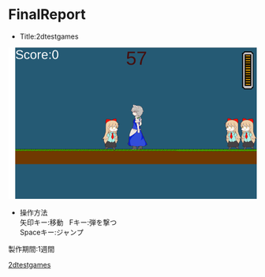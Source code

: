 # FinalReport
- Title:2dtestgames

![スクリーンショット](https://github.com/nitrx/2dtestgames/blob/gh-pages/sss.png?raw=true "サンプル")

- 操作方法  
矢印キー:移動  
Fキー:弾を撃つ  
Spaceキー:ジャンプ  

製作期間:1週間  

[2dtestgames](https://nitrx.github.io/FinalReport/)
